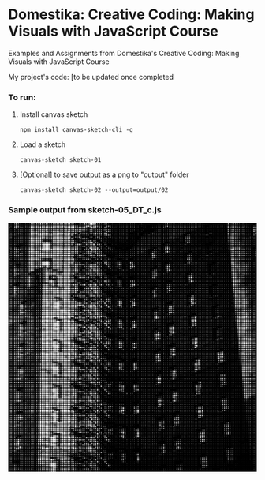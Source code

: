 # Domestika: Creative Coding: Making Visuals with JavaScript Course
Examples and Assignments from Domestika's Creative Coding: Making Visuals with JavaScript Course

My project's code: [to be updated once completed

### To run:
1) Install canvas sketch
    ```
    npm install canvas-sketch-cli -g
    ```
2) Load a sketch
    ```
    canvas-sketch sketch-01
    ```
3) [Optional] to save output as a png to "output" folder
    ```
    canvas-sketch sketch-02 --output=output/02
    ```
### Sample output from sketch-05_DT_c.js
![output from sketch-05_DT_c.js](https://github.com/IIIDimaIII/domestika-creative-coding-visuals-js/blob/main/2022.09.18-18.54.58.png)
